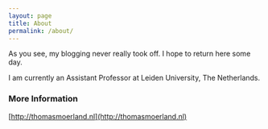 ```yaml
---
layout: page
title: About
permalink: /about/
---
```


As you see, my blogging never really took off. I hope to return here some day.  
 
I am currently an Assistant Professor at Leiden University, The Netherlands. 

### More Information

[http://thomasmoerland.nl](http://thomasmoerland.nl)

